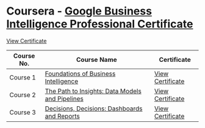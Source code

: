 # Coursera - [Google Business Intelligence Professional Certificate](https://www.coursera.org/professional-certificates/google-business-intelligence) 
[View Certificate](https://coursera.org/share/79a066ecfdb8c12a7dc52f8f5d8f8f81)


| Course No. | Course Name                                          | Certificate                                     |
|------------|------------------------------------------------------|-------------------------------------------------|
| Course 1   | [Foundations of Business Intelligence](https://www.coursera.org/learn/foundations-of-business-intelligence?specialization=google-business-intelligence) | [View Certificate](https://coursera.org/share/73087b2dfc8a3e4d445d428637c48671)  |
| Course 2   | [The Path to Insights: Data Models and Pipelines](https://www.coursera.org/learn/the-path-to-insights-data-models-and-pipelines?specialization=google-business-intelligence)            | [View Certificate](https://coursera.org/share/8d814eb0e4c9b5dbf18b7c87cbb86b8f)  |
| Course 3   | [Decisions, Decisions: Dashboards and Reports](https://www.coursera.org/learn/decisions-decisions-dashboards-and-reports?specialization=google-business-intelligence)          | [View Certificate](https://coursera.org/share/37b0646890d5bcb7961f787630093642)  |
